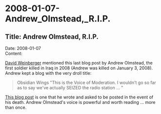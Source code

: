 # 2008-01-07-Andrew_Olmstead,_R.I.P.

## Title:  Andrew Olmstead, R.I.P.
Date: 2008-01-07  
Content:  

[David
Weinberger](http://www.hyperorg.com/blogger/2008/01/05/a-blogger-dies-in-action/)
mentioned this last blog post by Andrew Olmstead, the first soldier
killed in Iraq in 2008 (Andrew was killed on January 3, 2008). Andrew
kept a blog with the very droll title: 

> Obsidian Wings
> "This is the Voice of Moderation. I wouldn't go so far as to say we've
> actually SEIZED the radio station ... "

[This blog post](http://obsidianwings.blogs.com/obsidian_wings/2008/01/andy-olmsted.html) is one that he wrote and asked to be posted in the event of his death.  Andrew Olmstead's voice is powerful and worth reading ... more than once.
